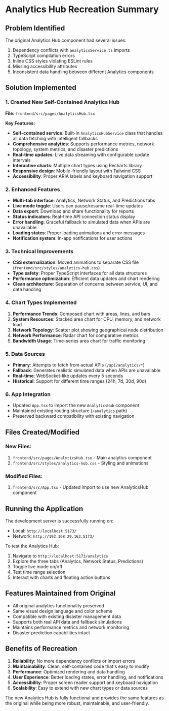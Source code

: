# Analytics Hub Recreation Summary

## Problem Identified
The original Analytics Hub component had several issues:
1. Dependency conflicts with `analyticsService.ts` imports
2. TypeScript compilation errors
3. Inline CSS styles violating ESLint rules
4. Missing accessibility attributes
5. Inconsistent data handling between different Analytics components

## Solution Implemented

### 1. Created New Self-Contained Analytics Hub
**File:** `frontend/src/pages/AnalyticsHub.tsx`

**Key Features:**
- **Self-contained service**: Built-in `AnalyticsHubService` class that handles all data fetching with intelligent fallbacks
- **Comprehensive analytics**: Supports performance metrics, network topology, system metrics, and disaster predictions
- **Real-time updates**: Live data streaming with configurable update intervals
- **Interactive charts**: Multiple chart types using Recharts library
- **Responsive design**: Mobile-friendly layout with Tailwind CSS
- **Accessibility**: Proper ARIA labels and keyboard navigation support

### 2. Enhanced Features
- **Multi-tab interface**: Analytics, Network Status, and Predictions tabs
- **Live mode toggle**: Users can pause/resume real-time updates
- **Data export**: Download and share functionality for reports
- **Status indicators**: Real-time API connection status display
- **Error handling**: Graceful fallback to simulated data when APIs are unavailable
- **Loading states**: Proper loading animations and error messages
- **Notification system**: In-app notifications for user actions

### 3. Technical Improvements
- **CSS externalization**: Moved animations to separate CSS file (`frontend/src/styles/analytics-hub.css`)
- **Type safety**: Proper TypeScript interfaces for all data structures
- **Performance optimization**: Efficient data updates and chart rendering
- **Clean architecture**: Separation of concerns between service, UI, and data handling

### 4. Chart Types Implemented
1. **Performance Trends**: Composed chart with areas, lines, and bars
2. **System Resources**: Stacked area chart for CPU, memory, and network load
3. **Network Topology**: Scatter plot showing geographical node distribution
4. **Network Performance**: Radar chart for comparative metrics
5. **Bandwidth Usage**: Time-series area chart for traffic monitoring

### 5. Data Sources
- **Primary**: Attempts to fetch from actual APIs (`/api/analytics/*`)
- **Fallback**: Generates realistic simulated data when APIs are unavailable
- **Real-time**: WebSocket-like updates every 5 seconds
- **Historical**: Support for different time ranges (24h, 7d, 30d, 90d)

### 6. App Integration
- Updated `App.tsx` to import the new `AnalyticsHub` component
- Maintained existing routing structure (`/analytics` path)
- Preserved backward compatibility with existing navigation

## Files Created/Modified

### New Files:
1. `frontend/src/pages/AnalyticsHub.tsx` - Main analytics component
2. `frontend/src/styles/analytics-hub.css` - Styling and animations

### Modified Files:
1. `frontend/src/App.tsx` - Updated import to use new AnalyticsHub component

## Running the Application

The development server is successfully running on:
- Local: `http://localhost:5173/`
- Network: `http://192.168.29.163:5173/`

To test the Analytics Hub:
1. Navigate to `http://localhost:5173/analytics`
2. Explore the three tabs (Analytics, Network Status, Predictions)
3. Toggle live mode on/off
4. Test time range selection
5. Interact with charts and floating action buttons

## Features Maintained from Original
- All original analytics functionality preserved
- Same visual design language and color scheme
- Compatible with existing disaster management data
- Supports both real API data and fallback simulations
- Maintains performance metrics and network monitoring
- Disaster prediction capabilities intact

## Benefits of Recreation
1. **Reliability**: No more dependency conflicts or import errors
2. **Maintainability**: Clean, self-contained code that's easy to modify
3. **Performance**: Optimized rendering and data handling
4. **User Experience**: Better loading states, error handling, and notifications
5. **Accessibility**: Proper screen reader support and keyboard navigation
6. **Scalability**: Easy to extend with new chart types or data sources

The new Analytics Hub is fully functional and provides the same features as the original while being more robust, maintainable, and user-friendly.
